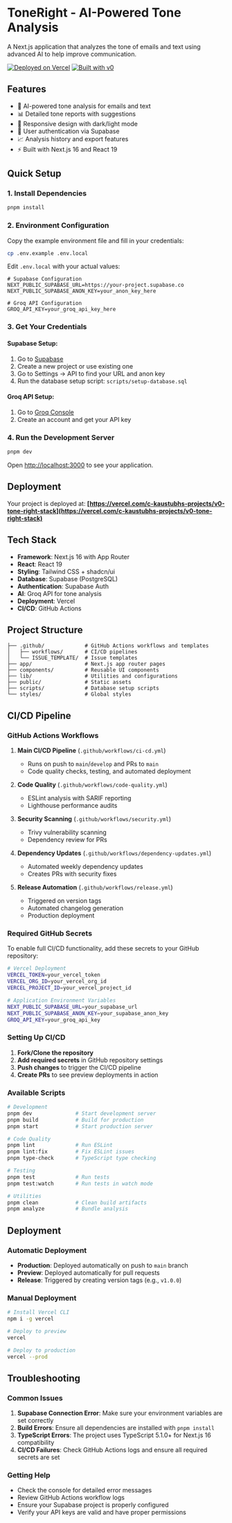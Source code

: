 # ToneRight - AI-Powered Tone Analysis

A Next.js application that analyzes the tone of emails and text using advanced AI to help improve communication.

[![Deployed on Vercel](https://img.shields.io/badge/Deployed%20on-Vercel-black?style=for-the-badge&logo=vercel)](https://vercel.com/c-kaustubhs-projects/v0-tone-right-stack)
[![Built with v0](https://img.shields.io/badge/Built%20with-v0.app-black?style=for-the-badge)](https://v0.app/chat/projects/ksuXLmN3KkZ)

## Features

- 🎯 AI-powered tone analysis for emails and text
- 📊 Detailed tone reports with suggestions
- 📱 Responsive design with dark/light mode
- 👤 User authentication via Supabase
- 📈 Analysis history and export features
- ⚡ Built with Next.js 16 and React 19

## Quick Setup

### 1. Install Dependencies

```bash
pnpm install
```

### 2. Environment Configuration

Copy the example environment file and fill in your credentials:

```bash
cp .env.example .env.local
```

Edit `.env.local` with your actual values:

```env
# Supabase Configuration
NEXT_PUBLIC_SUPABASE_URL=https://your-project.supabase.co
NEXT_PUBLIC_SUPABASE_ANON_KEY=your_anon_key_here

# Groq API Configuration
GROQ_API_KEY=your_groq_api_key_here
```

### 3. Get Your Credentials

#### Supabase Setup:
1. Go to [Supabase](https://supabase.com)
2. Create a new project or use existing one
3. Go to Settings → API to find your URL and anon key
4. Run the database setup script: `scripts/setup-database.sql`

#### Groq API Setup:
1. Go to [Groq Console](https://console.groq.com)
2. Create an account and get your API key

### 4. Run the Development Server

```bash
pnpm dev
```

Open [http://localhost:3000](http://localhost:3000) to see your application.

## Deployment

Your project is deployed at:
**[https://vercel.com/c-kaustubhs-projects/v0-tone-right-stack](https://vercel.com/c-kaustubhs-projects/v0-tone-right-stack)**

## Tech Stack

- **Framework**: Next.js 16 with App Router
- **React**: React 19
- **Styling**: Tailwind CSS + shadcn/ui
- **Database**: Supabase (PostgreSQL)
- **Authentication**: Supabase Auth
- **AI**: Groq API for tone analysis
- **Deployment**: Vercel
- **CI/CD**: GitHub Actions

## Project Structure

```
├── .github/             # GitHub Actions workflows and templates
│   ├── workflows/       # CI/CD pipelines
│   └── ISSUE_TEMPLATE/  # Issue templates
├── app/                 # Next.js app router pages
├── components/          # Reusable UI components
├── lib/                 # Utilities and configurations
├── public/              # Static assets
├── scripts/             # Database setup scripts
└── styles/              # Global styles
```

## CI/CD Pipeline

### GitHub Actions Workflows

1. **Main CI/CD Pipeline** (`.github/workflows/ci-cd.yml`)
   - Runs on push to `main`/`develop` and PRs to `main`
   - Code quality checks, testing, and automated deployment

2. **Code Quality** (`.github/workflows/code-quality.yml`)
   - ESLint analysis with SARIF reporting
   - Lighthouse performance audits

3. **Security Scanning** (`.github/workflows/security.yml`)
   - Trivy vulnerability scanning
   - Dependency review for PRs

4. **Dependency Updates** (`.github/workflows/dependency-updates.yml`)
   - Automated weekly dependency updates
   - Creates PRs with security fixes

5. **Release Automation** (`.github/workflows/release.yml`)
   - Triggered on version tags
   - Automated changelog generation
   - Production deployment

### Required GitHub Secrets

To enable full CI/CD functionality, add these secrets to your GitHub repository:

```bash
# Vercel Deployment
VERCEL_TOKEN=your_vercel_token
VERCEL_ORG_ID=your_vercel_org_id
VERCEL_PROJECT_ID=your_vercel_project_id

# Application Environment Variables
NEXT_PUBLIC_SUPABASE_URL=your_supabase_url
NEXT_PUBLIC_SUPABASE_ANON_KEY=your_supabase_anon_key
GROQ_API_KEY=your_groq_api_key
```

### Setting Up CI/CD

1. **Fork/Clone the repository**
2. **Add required secrets** in GitHub repository settings
3. **Push changes** to trigger the CI/CD pipeline
4. **Create PRs** to see preview deployments in action

### Available Scripts

```bash
# Development
pnpm dev              # Start development server
pnpm build            # Build for production
pnpm start            # Start production server

# Code Quality
pnpm lint             # Run ESLint
pnpm lint:fix         # Fix ESLint issues
pnpm type-check       # TypeScript type checking

# Testing
pnpm test             # Run tests
pnpm test:watch       # Run tests in watch mode

# Utilities
pnpm clean            # Clean build artifacts
pnpm analyze          # Bundle analysis
```

## Deployment

### Automatic Deployment

- **Production**: Deployed automatically on push to `main` branch
- **Preview**: Deployed automatically for pull requests
- **Release**: Triggered by creating version tags (e.g., `v1.0.0`)

### Manual Deployment

```bash
# Install Vercel CLI
npm i -g vercel

# Deploy to preview
vercel

# Deploy to production
vercel --prod
```

## Troubleshooting

### Common Issues

1. **Supabase Connection Error**: Make sure your environment variables are set correctly
2. **Build Errors**: Ensure all dependencies are installed with `pnpm install`
3. **TypeScript Errors**: The project uses TypeScript 5.1.0+ for Next.js 16 compatibility
4. **CI/CD Failures**: Check GitHub Actions logs and ensure all required secrets are set

### Getting Help

- Check the console for detailed error messages
- Review GitHub Actions workflow logs
- Ensure your Supabase project is properly configured
- Verify your API keys are valid and have proper permissions
